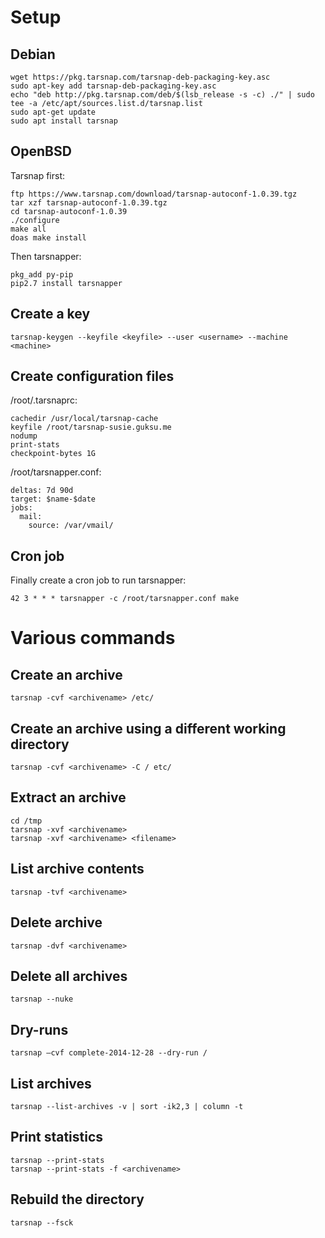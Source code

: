 # Setup
## Debian
```
wget https://pkg.tarsnap.com/tarsnap-deb-packaging-key.asc
sudo apt-key add tarsnap-deb-packaging-key.asc
echo "deb http://pkg.tarsnap.com/deb/$(lsb_release -s -c) ./" | sudo tee -a /etc/apt/sources.list.d/tarsnap.list
sudo apt-get update
sudo apt install tarsnap
```

## OpenBSD
Tarsnap first:
```
ftp https://www.tarsnap.com/download/tarsnap-autoconf-1.0.39.tgz
tar xzf tarsnap-autoconf-1.0.39.tgz
cd tarsnap-autoconf-1.0.39
./configure
make all
doas make install
```

Then tarsnapper:
```
pkg_add py-pip
pip2.7 install tarsnapper
```

## Create a key
```
tarsnap-keygen --keyfile <keyfile> --user <username> --machine <machine>
```

## Create configuration files
/root/.tarsnaprc:
```
cachedir /usr/local/tarsnap-cache
keyfile /root/tarsnap-susie.guksu.me
nodump
print-stats
checkpoint-bytes 1G
```

/root/tarsnapper.conf:
```
deltas: 7d 90d
target: $name-$date
jobs:
  mail:
    source: /var/vmail/
```

## Cron job
Finally create a cron job to run tarsnapper:
```
42 3 * * * tarsnapper -c /root/tarsnapper.conf make
```

# Various commands
## Create an archive
```
tarsnap -cvf <archivename> /etc/
```

## Create an archive using a different working directory
```
tarsnap -cvf <archivename> -C / etc/
```

## Extract an archive
```
cd /tmp
tarsnap -xvf <archivename>
tarsnap -xvf <archivename> <filename>
```

## List archive contents
```
tarsnap -tvf <archivename>
```

## Delete archive
```
tarsnap -dvf <archivename>
```

## Delete all archives
```
tarsnap --nuke
```

## Dry-runs
```
tarsnap –cvf complete-2014-12-28 --dry-run /
```

## List archives
```
tarsnap --list-archives -v | sort -ik2,3 | column -t
```

## Print statistics
```
tarsnap --print-stats
tarsnap --print-stats -f <archivename>
```

## Rebuild the directory
```
tarsnap --fsck
```
